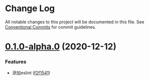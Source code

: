# Change Log

All notable changes to this project will be documented in this file.
See [Conventional Commits](https://conventionalcommits.org) for commit guidelines.

# [0.1.0-alpha.0](https://github.com/zwsf/el-demo/compare/@el-demo/select@1.0.1-0.0.1-alpha.0.0...@el-demo/select@0.1.0-alpha.0) (2020-12-12)


### Features

* 添加eslint ([f2f1541](https://github.com/zwsf/el-demo/commit/f2f154112f6059e3fbea5b704e169fe1fca6877d))
